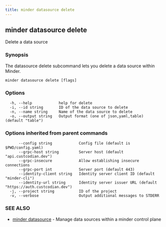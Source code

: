 ```yaml
---
title: minder datasource delete
---
```

## minder datasource delete

Delete a data source

### Synopsis

The datasource delete subcommand lets you delete a data source within Minder.

```
minder datasource delete [flags]
```

### Options

```
  -h, --help            help for delete
  -i, --id string       ID of the data source to delete
  -n, --name string     Name of the data source to delete
  -o, --output string   Output format (one of json,yaml,table) (default "table")
```

### Options inherited from parent commands

```
      --config string            Config file (default is $PWD/config.yaml)
      --grpc-host string         Server host (default "api.custcodian.dev")
      --grpc-insecure            Allow establishing insecure connections
      --grpc-port int            Server port (default 443)
      --identity-client string   Identity server client ID (default "minder-cli")
      --identity-url string      Identity server issuer URL (default "https://auth.custcodian.dev")
  -j, --project string           ID of the project
  -v, --verbose                  Output additional messages to STDERR
```

### SEE ALSO

* [minder datasource](minder_datasource.md)	 - Manage data sources within a minder control plane

